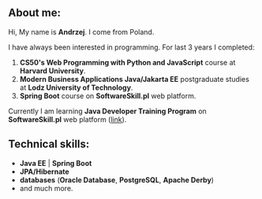 About me:
---------
Hi, My name is **Andrzej**. I come from Poland. 

I have always been interested in programming. For last 3 years I completed:
1. **CS50's Web Programming with Python and JavaScript** course at **Harvard University**.
2. **Modern Business Applications Java/Jakarta EE** postgraduate studies at **Lodz University of Technology**.
3. **Spring Boot** course on **SoftwareSkill.pl** web platform.

Currently I am learning **Java Developer Training Program** on **SoftwareSkill.pl** web platform ([link](https://softwareskill.pl/program/java-developer)).

Technical skills:
-----------------
* **Java EE** | **Spring Boot**
* **JPA/Hibernate**
* **databases** (**Oracle Database**, **PostgreSQL**, **Apache Derby**) 
* and much more.
